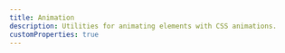 ```yaml
---
title: Animation
description: Utilities for animating elements with CSS animations.
customProperties: true
---
```

<div>
    <table-utility prefix="animate" property="animation" custom-property="animation" hide-class hide-value></table-utility>
</div>